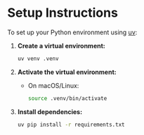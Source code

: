 # Setup Instructions

To set up your Python environment using [uv](https://github.com/astral-sh/uv):

1. **Create a virtual environment:**
	```sh
	uv venv .venv
	```

2. **Activate the virtual environment:**
	- On macOS/Linux:
	  ```sh
	  source .venv/bin/activate
	  ```

3. **Install dependencies:**
	```sh
	uv pip install -r requirements.txt
	```